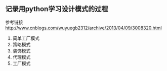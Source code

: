 ## 记录用python学习设计模式的过程

参考链接  http://www.cnblogs.com/wuyuegb2312/archive/2013/04/09/3008320.html

1. 简单工厂模式
2. 策略模式
3. 装饰模式
4. 代理模式
5. 工厂模式
